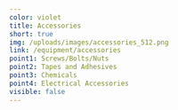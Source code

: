 ```yaml
---
color: violet
title: Accessories
short: true
img: /uploads/images/accessories_512.png
link: /equipment/accessories
point1: Screws/Bolts/Nuts
point2: Tapes and Adhesives
point3: Chemicals
point4: Electrical Accessories
visible: false
---
```

